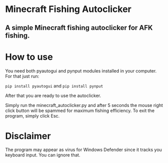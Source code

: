 # Minecraft Fishing Autoclicker
## A simple Minecraft fishing autoclicker for AFK fishing.

# How to use
You need both pyautogui and pynput modules installed in your computer.
For that just run:  

```pip install pyautogui```
and
```pip install pynput```  

After that you are ready to use the autoclicker.  

Simply run the minecraft_autoclicker.py and after 5 seconds the mouse right click button will be spammed for maximum fishing efficiency.
To exit the program, simply click Esc.

# Disclaimer
The program may appear as virus for Windows Defender since it tracks you keyboard input. You can ignore that.
